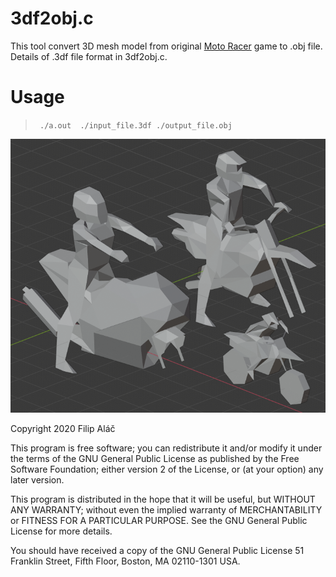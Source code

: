 # 3df2obj.c

This tool convert 3D mesh model from original [Moto Racer](https://en.wikipedia.org/wiki/Moto_Racer) game to .obj file.
Details of .3df file format in 3df2obj.c.

# Usage

> ` ./a.out  ./input_file.3df ./output_file.obj`

![image]( https://raw.githubusercontent.com/filipalac/3df2obj/master/image.png "image")

Copyright 2020 Filip Aláč

This program is free software; you can redistribute it and/or modify
it under the terms of the GNU General Public License as published by
the Free Software Foundation; either version 2 of the License, or
(at your option) any later version.

This program is distributed in the hope that it will be useful,
but WITHOUT ANY WARRANTY; without even the implied warranty of
MERCHANTABILITY or FITNESS FOR A PARTICULAR PURPOSE.  See the
GNU General Public License for more details.

You should have received a copy of the GNU General Public License
51 Franklin Street, Fifth Floor, Boston, MA 02110-1301 USA.
